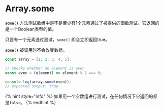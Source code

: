 # Array.some

**`some()`** 方法测试数组中是不是至少有1个元素通过了被提供的函数测试。它返回的是一个Boolean类型的值。

只要有一个元素通过测试，`some()` 即会立即返回true。

**`some()`** 被调用时不会改变数组。

```javascript
const array = [1, 2, 3, 4, 5];

// checks whether an element is even
const even = (element) => element % 2 === 0;

console.log(array.some(even));
// expected output: true
```

{% hint style="info" %}
如果用一个空数组进行测试，在任何情况下它返回的都是`false`。
{% endhint %}


